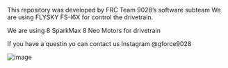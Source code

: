This repository was developed by FRC Team 9028’s software subteam 
We are using FLYSKY FS-I6X for control the drivetrain.

We are using 8 SparkMax 8 Neo Motors for drivetrain

If you have a questin yo can contact us Instagram @gforce9028

![image](https://github.com/user-attachments/assets/6b2b4d2d-dc59-40d2-a849-510cffe4e2d5)

